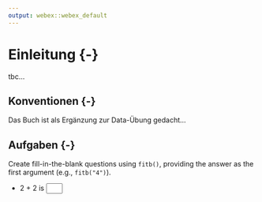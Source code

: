 ```yaml
---
output: webex::webex_default
---
```


# Einleitung {-}

tbc...

## Konventionen {-}

Das Buch ist als Ergänzung zur Data-Übung gedacht...

## Aufgaben {-}




Create fill-in-the-blank questions using `fitb()`, providing the answer as the first argument (e.g., `fitb("4")`).

- 2 + 2 is <input class='solveme nospaces' size='1' data-answer='["4"]'/>


